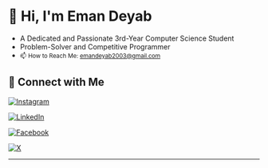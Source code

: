 # 👋 Hi, I'm Eman Deyab

- A Dedicated and Passionate 3rd-Year Computer Science Student
- Problem-Solver and Competitive Programmer
- <small>📫 How to Reach Me: [emandeyab2003@gmail.com](mailto:emandeyab2003@gmail.com)</small>

## 🔗 Connect with Me

[![Instagram](https://img.shields.io/badge/Instagram-%23E4405F.svg?style=flat-square&logo=instagram&logoColor=white)](https://www.instagram.com/eman_deyab_/)

[![LinkedIn](https://img.shields.io/badge/LinkedIn-%230077B5.svg?style=flat-square&logo=linkedin&logoColor=white)](https://www.linkedin.com/in/eman-deyab-9bb6b4290/)

[![Facebook](https://img.shields.io/badge/Facebook-%231877F2.svg?style=flat-square&logo=facebook&logoColor=white)](https://www.facebook.com/profile.php?id=100004301567754)

[![X](https://img.shields.io/badge/X-%231DA1F2.svg?style=flat-square&logo=x&logoColor=white)](https://x.com/eman_deyab)


---

